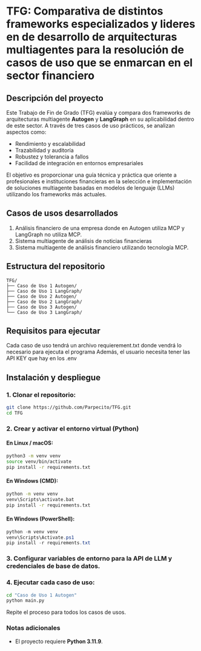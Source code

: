 # TFG: Comparativa de distintos frameworks especializados y lideres en de desarrollo de arquitecturas multiagentes para la resolución de casos de uso que se enmarcan en el sector financiero

## Descripción del proyecto
Este Trabajo de Fin de Grado (TFG) evalúa y compara dos frameworks de arquitecturas multiagente **Autogen** y **LangGraph** en su aplicabilidad dentro de este sector. A través de tres casos de uso prácticos, se analizan aspectos como:

- Rendimiento y escalabilidad  
- Trazabilidad y auditoría  
- Robustez y tolerancia a fallos  
- Facilidad de integración en entornos empresariales  

El objetivo es proporcionar una guía técnica y práctica que oriente a profesionales e instituciones financieras en la selección e implementación de soluciones multiagente basadas en modelos de lenguaje (LLMs) utilizando los frameworks más actuales.

## Casos de usos desarrollados
1. Análisis financiero de una empresa donde en Autogen utiliza MCP y LangGraph no utiliza MCP.
2. Sistema multiagente de análisis de noticias financieras
3. Sistema multiagente de análisis financiero utilizando tecnología MCP.

## Estructura del repositorio

```plaintext
TFG/
├── Caso de Uso 1 Autogen/
├── Caso de Uso 1 LangGraph/
├── Caso de Uso 2 Autogen/
├── Caso de Uso 2 LangGraph/
├── Caso de Uso 3 Autogen/
└── Caso de Uso 3 LangGraph/
```
## Requisitos para ejecutar
Cada caso de uso tendrá un archivo requierement.txt donde vendrá lo necesario para ejecuta el programa
Además, el usuario necesita tener las API KEY que hay en los .env

## Instalación y despliegue
### 1. Clonar el repositorio:
```bash
git clone https://github.com/Parpecito/TFG.git
cd TFG
```

### 2. Crear y activar el entorno virtual (Python)

#### En Linux / macOS:
```bash
python3 -m venv venv
source venv/bin/activate
pip install -r requirements.txt
```

#### En Windows (CMD):
```cmd
python -m venv venv
venv\Scripts\activate.bat
pip install -r requirements.txt
```

#### En Windows (PowerShell):
```powershell
python -m venv venv
venv\Scripts\Activate.ps1
pip install -r requirements.txt
```


### 3. Configurar variables de entorno para la API de LLM y credenciales de base de datos.

### 4. Ejecutar cada caso de uso:
```bash
cd "Caso de Uso 1 Autogen"
python main.py
```

Repite el proceso para todos los casos de usos.

###  Notas adicionales 

- El proyecto requiere **Python 3.11.9**.

